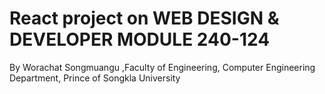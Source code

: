 # React project on WEB DESIGN & DEVELOPER MODULE 240-124

By Worachat Songmuangu ,Faculty of Engineering, Computer Engineering Department, Prince of Songkla University
